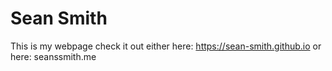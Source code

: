Sean Smith
============

This is my webpage check it out either here: https://sean-smith.github.io or here: seanssmith.me


